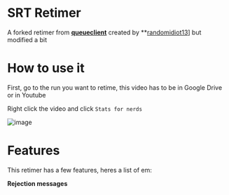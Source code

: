 # SRT Retimer
A forked retimer from **[queueclient](https://github.com/randomidiot13/queueclient)** created by **[randomidiot13](https://github.com/randomidiot13)] but modified a bit

# How to use it
First, go to the run you want to retime, this video has to be in Google Drive or in Youtube

Right click the video and click `Stats for nerds`

![image](assets/ss1)

# Features
This retimer has a few features, heres a list of em:

**Rejection messages**

